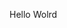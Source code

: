 Hello Wolrd


















































































































































































































































































































































































































































































































































































































































































































































































































































































































































































































































































































































































































































































































